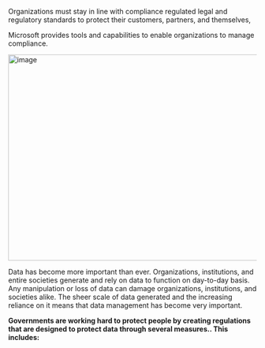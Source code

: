 Organizations must stay in line with compliance regulated legal and regulatory standards to protect their customers, partners, and themselves,


Microsoft provides tools and capabilities to enable organizations to manage compliance.


<img width="872" height="418" alt="image" src="https://github.com/user-attachments/assets/d915f4fb-e47a-4c14-ae47-9036bb720e8a" />


Data has become more important than ever. Organizations, institutions, and entire societies generate and rely on data to function on day-to-day basis. Any manipulation or loss of data can damage organizations, institutions, and societies alike. The sheer scale of data generated and the increasing reliance on it means that data management has become very important.

**Governments are working hard to protect people by creating regulations that are designed to protect data through several measures.. This includes:**

